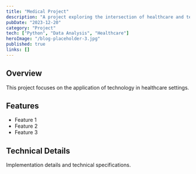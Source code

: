 ```yaml
---
title: "Medical Project"
description: "A project exploring the intersection of healthcare and technology"
pubDate: "2023-12-20"
category: "Project"
tech: ["Python", "Data Analysis", "Healthcare"]
heroImage: "/blog-placeholder-3.jpg"
published: true
links: []
---
```


## Overview

This project focuses on the application of technology in healthcare settings.

## Features

- Feature 1
- Feature 2
- Feature 3

## Technical Details

Implementation details and technical specifications. 